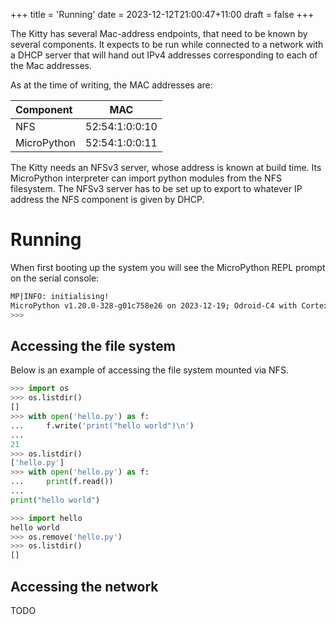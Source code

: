+++
title = 'Running'
date = 2023-12-12T21:00:47+11:00
draft = false
+++

The Kitty has several Mac-address endpoints, that need to be known by
several components.  It expects to be run while connected to a network
with a DHCP server that will hand out IPv4 addresses corresponding to
each of the Mac addresses.

As at the time of writing, the MAC addresses are:

| Component   |      MAC       |
|:------------|:--------------:|
| NFS         | 52:54:1:0:0:10 |
| MicroPython | 52:54:1:0:0:11 |

The Kitty needs an NFSv3 server, whose address is known at build
time.  Its MicroPython interpreter can import python modules from the
NFS filesystem.  The NFSv3 server has to be set up to export to
whatever IP address the NFS component is given by DHCP.


# Running

When first booting up the system you will see the MicroPython REPL
prompt on the serial console:
```sh
MP|INFO: initialising!
MicroPython v1.20.0-328-g01c758e26 on 2023-12-19; Odroid-C4 with Cortex A55
>>>
```

## Accessing the file system

Below is an example of accessing the file system mounted via NFS.

```python
>>> import os
>>> os.listdir()
[]
>>> with open('hello.py') as f:
...     f.write('print("hello world")\n')
... 
21
>>> os.listdir()
['hello.py']
>>> with open('hello.py') as f:
...     print(f.read())
... 
print("hello world")

>>> import hello
hello world
>>> os.remove('hello.py')
>>> os.listdir()
[]
```

## Accessing the network

TODO
